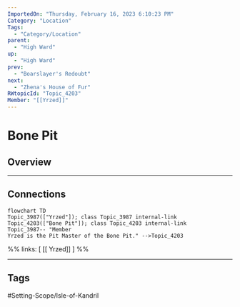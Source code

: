 ```yaml
---
ImportedOn: "Thursday, February 16, 2023 6:10:23 PM"
Category: "Location"
Tags:
  - "Category/Location"
parent:
  - "High Ward"
up:
  - "High Ward"
prev:
  - "Boarslayer's Redoubt"
next:
  - "Zhena's House of Fur"
RWtopicId: "Topic_4203"
Member: "[[Yrzed]]"
---
```

# Bone Pit
## Overview
---
## Connections
```mermaid
flowchart TD
Topic_3987(["Yrzed"]); class Topic_3987 internal-link
Topic_4203(["Bone Pit"]); class Topic_4203 internal-link
Topic_3987-- "Member
Yrzed is the Pit Master of the Bone Pit." -->Topic_4203
```
%%
links: [ [[ Yrzed]] ]
%%


---
## Tags
#Setting-Scope/Isle-of-Kandril

